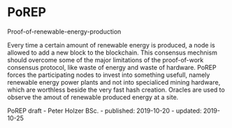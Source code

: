 # PoREP
Proof-of-renewable-energy-production

Every time a certain amount of renewable energy is produced, a node is allowed to add a new block to the blockchain. This consensus mechnism should overcome some of the major limitations of the proof-of-work consensus protocol, like waste of energy and waste of hardware. PoREP forces the participating nodes to invest into something usefull, namely renewable energy power plants and not into specialiced mining hardware, which are worthless beside the very fast hash creation. Oracles are used to observe the amout of renewable produced energy at a site.

PoREP draft - Peter Holzer BSc. - published: 2019-10-20 - updated: 2019-10-25
